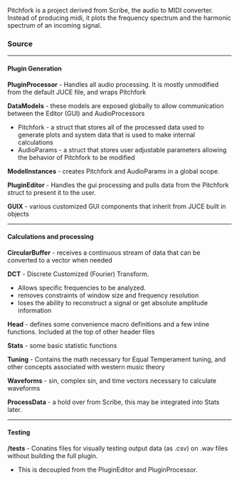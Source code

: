 Pitchfork is a project derived from Scribe, the audio to MIDI converter. Instead of producing midi, it plots the frequency spectrum and the harmonic spectrum of an incoming signal.

### Source

---

#### Plugin Generation

**PluginProcessor** - Handles all audio processing. It is mostly unmodified from the default JUCE file, and wraps Pitchfork

**DataModels** - these models are exposed globally to allow communication between the Editor (GUI) and AudioProcessors
- Pitchfork - a struct that stores all of the processed data used to generate plots and system data that is used to make internal calculations
- AudioParams - a struct that stores user adjustable parameters allowing the behavior of Pitchfork to be modified

**ModelInstances** - creates Pitchfork and AudioParams in a global scope.

**PluginEditor** - Handles the gui processing and pulls data from the Pitchfork struct to present it to the user.

**GUIX** - various customized GUI components that inherit from JUCE built in objects

---

#### Calculations and processing

**CircularBuffer** - receives a continuous stream of data that can be converted to a vector when needed

**DCT** - Discrete Customized (Fourier) Transform. 
- Allows specific frequencies to be analyzed. 
- removes constraints of window size and frequency resolution
- loses the ability to reconstruct a signal or get absolute amplitude information

**Head** - defines some convenience macro definitions and a few inline functions. Included at the top of other header files

**Stats** - some basic statistic functions

**Tuning** - Contains the math necessary for Equal Temperament tuning, and other concepts associated with western music theory

**Waveforms** - sin, complex sin, and time vectors necessary to calculate waveforms

**ProcessData** - a hold over from Scribe, this may be integrated into Stats later.

---

#### Testing

**/tests** - Conatins files for visually testing output data (as .csv) on .wav files without building the full plugin.
 - This is decoupled from the PluginEditor and PluginProcessor.




